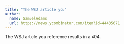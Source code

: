 ```yaml
---
title: "The WSJ article you"
author:
  name: SamuelAdams
  url: https://news.ycombinator.com/item?id=44435671
---
```


<JobNavigation />

The WSJ article you reference results in a 404.
<JobApplication />
